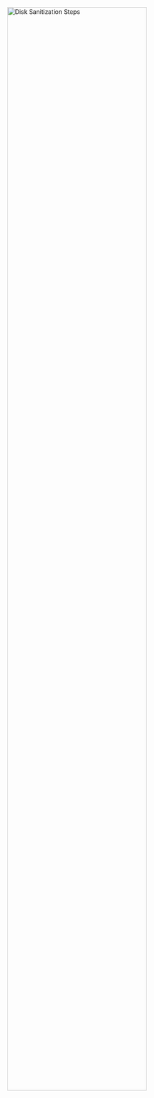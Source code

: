   <img src="https://i.imgur.com/tPZ2fDi.jpg" height="80%" width="80%" alt="Disk Sanitization Steps"/>
